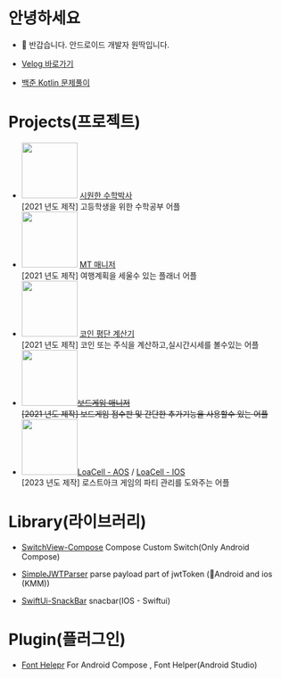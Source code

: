 # 안녕하세요
- 👋 반갑습니다. 안드로이드 개발자 원딱입니다.
   
- [Velog 바로가기](https://velog.io/@jmseb3)   
- [백준 Kotlin 문제풀이](https://github.com/jmseb3/backjoon_kt)  

# Projects(프로젝트)
* <img src="https://user-images.githubusercontent.com/63912638/131365927-20f11f41-9e32-4202-ad12-cc0f5ec04f07.png" width="100" height="100"/> [시원한 수학박사](https://github.com/jmseb3/app_watermelon)  
 [2021 년도 제작] 고등학생을 위한 수학공부 어플
* <img src="https://user-images.githubusercontent.com/63912638/131365925-6aa5fc21-78bd-46aa-ba2c-7587ee623806.png" width="100" height="100"/> [MT 매니저](https://github.com/jmseb3/app_mt_manager)  
  [2021 년도 제작] 여행계획을 세울수 있는 플래너 어플
* <img src="https://user-images.githubusercontent.com/63912638/131365930-9992bed4-6893-412a-a600-08b13e78b4bd.png" width="100" height="100"/> [코인 평단 계산기](https://github.com/jmseb3/app_coin)   
  [2021 년도 제작] 코인 또는 주식을 계산하고,실시간시세를 볼수있는 어플
*  <img src="https://user-images.githubusercontent.com/63912638/148641395-0eccacd6-652b-40c7-94c6-da13b835017f.png" width="100" height="100"/>~~[보드게임 매니저](https://github.com/jmseb3/app_boardgame2)~~  
  ~~[2021 년도 제작] 보드게임 점수판 및 간단한 추가기능을 사용할수 있는 어플~~
*  <img src="https://play-lh.googleusercontent.com/kXYsevYeyS3X_oT41WNR5-1nq9S2DcbS_DpXB4agzeYdsNLyH65N94GlaD_B2V9_670v=w240-h480-rw" width="100" height="100"/>[LoaCell - AOS](https://play.google.com/store/apps/details?id=com.wonddak.loacell.android&hl=ko-KR) / [LoaCell - IOS](https://apps.apple.com/app/id6475280029)  
  [2023 년도 제작] 로스트아크 게임의 파티 관리를 도와주는 어플

# Library(라이브러리)
* [SwitchView-Compose](https://github.com/jmseb3/SwitchView-Compose)
  Compose Custom Switch(Only Android Compose)

* [SimpleJWTParser](https://github.com/jmseb3/KMM-Simple-JWT-Parser)
  parse payload part of jwtToken (Android and ios (KMM))

* [SwiftUi-SnackBar](https://github.com/jmseb3/SwiftUI-Snackbar)
  snacbar(IOS - Swiftui)

  

# Plugin(플러그인)
* [Font Helepr](https://github.com/jmseb3/Android_Font_Helper_Plugin)
  For Android Compose , Font Helper(Android Studio)
